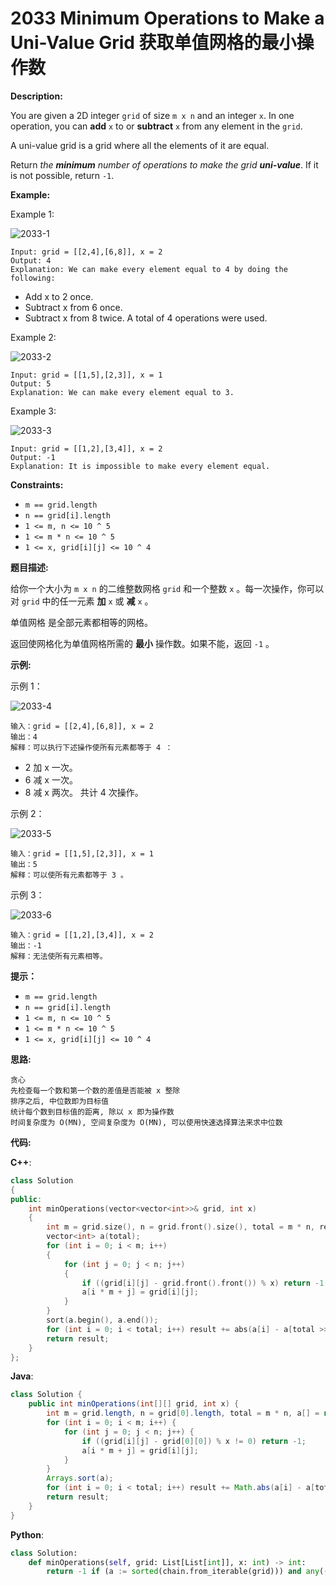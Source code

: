 # 2033 Minimum Operations to Make a Uni-Value Grid 获取单值网格的最小操作数

__Description:__

You are given a 2D integer `grid` of size `m x n` and an integer `x`. In one operation, you can __add__ `x` to or __subtract__ `x` from any element in the `grid`.

A uni-value grid is a grid where all the elements of it are equal.

Return _the __minimum__ number of operations to make the grid __uni-value___. If it is not possible, return `-1`.

__Example:__

Example 1:

![2033-1](https://assets.leetcode.com/uploads/2021/09/21/gridtxt.png)

```text
Input: grid = [[2,4],[6,8]], x = 2
Output: 4
Explanation: We can make every element equal to 4 by doing the following: 
```

- Add x to 2 once.
- Subtract x from 6 once.
- Subtract x from 8 twice.
A total of 4 operations were used.

Example 2:

![2033-2](https://assets.leetcode.com/uploads/2021/09/21/gridtxt-1.png)

```text
Input: grid = [[1,5],[2,3]], x = 1
Output: 5
Explanation: We can make every element equal to 3.
```

Example 3:

![2033-3](https://assets.leetcode.com/uploads/2021/09/21/gridtxt-2.png)

```text
Input: grid = [[1,2],[3,4]], x = 2
Output: -1
Explanation: It is impossible to make every element equal.
```

__Constraints:__

- `m == grid.length`
- `n == grid[i].length`
- `1 <= m, n <= 10 ^ 5`
- `1 <= m * n <= 10 ^ 5`
- `1 <= x, grid[i][j] <= 10 ^ 4`

__题目描述:__

给你一个大小为 `m x n` 的二维整数网格 `grid` 和一个整数 `x` 。每一次操作，你可以对 `grid` 中的任一元素 __加__ `x` 或 __减__ `x` 。

单值网格 是全部元素都相等的网格。

返回使网格化为单值网格所需的 __最小__ 操作数。如果不能，返回 `-1` 。

__示例:__

示例 1：

![2033-4](https://assets.leetcode.com/uploads/2021/09/21/gridtxt.png)

```text
输入：grid = [[2,4],[6,8]], x = 2
输出：4
解释：可以执行下述操作使所有元素都等于 4 ：
```

- 2 加 x 一次。
- 6 减 x 一次。
- 8 减 x 两次。
共计 4 次操作。

示例 2：

![2033-5](https://assets.leetcode.com/uploads/2021/09/21/gridtxt-1.png)

```text
输入：grid = [[1,5],[2,3]], x = 1
输出：5
解释：可以使所有元素都等于 3 。
```

示例 3：

![2033-6](https://assets.leetcode.com/uploads/2021/09/21/gridtxt-2.png)

```text
输入：grid = [[1,2],[3,4]], x = 2
输出：-1
解释：无法使所有元素相等。
```

__提示：__

- `m == grid.length`
- `n == grid[i].length`
- `1 <= m, n <= 10 ^ 5`
- `1 <= m * n <= 10 ^ 5`
- `1 <= x, grid[i][j] <= 10 ^ 4`

__思路:__

```text
贪心
先检查每一个数和第一个数的差值是否能被 x 整除
排序之后, 中位数即为目标值
统计每个数到目标值的距离, 除以 x 即为操作数
时间复杂度为 O(MN), 空间复杂度为 O(MN), 可以使用快速选择算法来求中位数
```

__代码:__

__C++__:

```C++
class Solution 
{
public:
    int minOperations(vector<vector<int>>& grid, int x) 
    {
        int m = grid.size(), n = grid.front().size(), total = m * n, result = 0;
        vector<int> a(total);
        for (int i = 0; i < m; i++) 
        {
            for (int j = 0; j < n; j++) 
            {
                if ((grid[i][j] - grid.front().front()) % x) return -1;
                a[i * m + j] = grid[i][j];
            }
        }
        sort(a.begin(), a.end());
        for (int i = 0; i < total; i++) result += abs(a[i] - a[total >> 1]) / x;
        return result;
    }
};
```

__Java__:

```Java
class Solution {
    public int minOperations(int[][] grid, int x) {
        int m = grid.length, n = grid[0].length, total = m * n, a[] = new int[total], result = 0;
        for (int i = 0; i < m; i++) {
            for (int j = 0; j < n; j++) {
                if ((grid[i][j] - grid[0][0]) % x != 0) return -1;
                a[i * m + j] = grid[i][j];
            }
        }
        Arrays.sort(a);
        for (int i = 0; i < total; i++) result += Math.abs(a[i] - a[total >>> 1]) / x;
        return result;
    }
}
```

__Python__:

```Python
class Solution:
    def minOperations(self, grid: List[List[int]], x: int) -> int:
        return -1 if (a := sorted(chain.from_iterable(grid))) and any((v - a[0]) % x for v in a) else sum(abs(v - a[len(a) >> 1]) // x for v in a)
```
